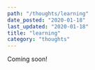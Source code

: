 ```yaml
---
path: "/thoughts/learning"
date_posted: "2020-01-18"
last_updated: "2020-01-18"
title: "learning"
category: "thoughts"
---
```


Coming soon!